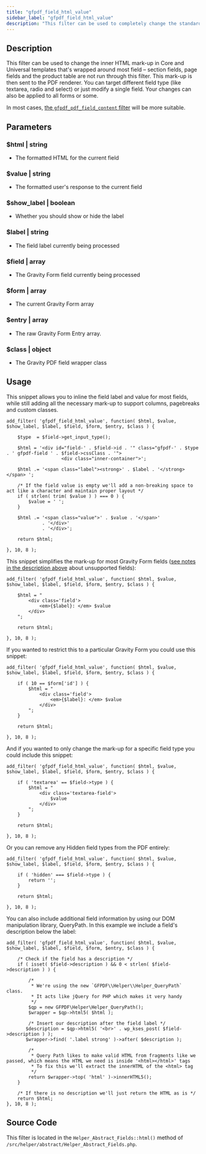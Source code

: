 ```yaml
---
title: "gfpdf_field_html_value"
sidebar_label: "gfpdf_field_html_value"
description: "This filter can be used to completely change the standard HTML mark-up that's wrapped around every field before being sent to the PDF renderer."
---
```


## Description 

This filter can be used to change the inner HTML mark-up in Core and Universal templates that's wrapped around most field – section fields, page fields and the product table are not run through this filter. This mark-up is then sent to the PDF renderer. You can target different field type (like textarea, radio and select) or just modify a single field. Your changes can also be applied to all forms or some. 

In most cases, [the `gfpdf_pdf_field_content` filter](gfpdf_pdf_field_content.md) will be more suitable.

## Parameters 

### $html | string
*  The formatted HTML for the current field

### $value | string
*  The formatted user's response to the current field

### $show_label | boolean
*  Whether you should show or hide the label

### $label | string
*  The field label currently being processed

### $field | array
*  The Gravity Form field currently being processed

### $form | array
*  The current Gravity Form array

### $entry | array
*  The raw Gravity Form Entry array.

### $class | object
*  The Gravity PDF field wrapper class

## Usage 

This snippet allows you to inline the field label and value for most fields, while still adding all the necessary mark-up to support columns, pagebreaks and custom classes.

```
add_filter( 'gfpdf_field_html_value', function( $html, $value, $show_label, $label, $field, $form, $entry, $class ) {

	$type  = $field->get_input_type();

	$html = '<div id="field-' . $field->id . '" class="gfpdf-' . $type . ' gfpdf-field ' . $field->cssClass . '">
					<div class="inner-container">';

	$html .= '<span class="label"><strong>' . $label . '</strong></span> ';

	/* If the field value is empty we'll add a non-breaking space to act like a character and maintain proper layout */
	if ( strlen( trim( $value ) ) === 0 ) {
		$value = ' ';
	}

	$html .= '<span class="value">' . $value . '</span>'
	         . '</div>'
	         . '</div>';

	return $html;

}, 10, 8 );
```

This snippet simplifies the mark-up for most Gravity Form fields ([see notes in the description above](#description) about unsupported fields):

```
add_filter( 'gfpdf_field_html_value', function( $html, $value, $show_label, $label, $field, $form, $entry, $class ) {

    $html = "
    	<div class='field'>
    		<em>{$label}: </em> $value
    	</div>
    ";

    return $html;

}, 10, 8 );
```

If you wanted to restrict this to a particular Gravity Form you could use this snippet:

```
add_filter( 'gfpdf_field_html_value', function( $html, $value, $show_label, $label, $field, $form, $entry, $class ) {

	if ( 10 == $form['id'] ) {
	    $html = "
	    	<div class='field'>
	    		<em>{$label}: </em> $value
	    	</div>
	    ";
	}

    return $html;

}, 10, 8 );
```

And if you wanted to only change the mark-up for a specific field type you could include this snippet:

```
add_filter( 'gfpdf_field_html_value', function( $html, $value, $show_label, $label, $field, $form, $entry, $class ) {

	if ( 'textarea' == $field->type ) {
	    $html = "
	    	<div class='textarea-field'>
	    		$value
	    	</div>
	    ";
	}

    return $html;

}, 10, 8 );
```

Or you can remove any Hidden field types from the PDF entirely:

```
add_filter( 'gfpdf_field_html_value', function( $html, $value, $show_label, $label, $field, $form, $entry, $class ) {

	if ( 'hidden' === $field->type ) {
		return '';
	}

	return $html;

}, 10, 8 );
```

You can also include additional field information by using our DOM manipulation library, QueryPath. In this example we include a field's description below the label:

```
add_filter( 'gfpdf_field_html_value', function( $html, $value, $show_label, $label, $field, $form, $entry, $class ) {

    /* Check if the field has a description */
    if ( isset( $field->description ) && 0 < strlen( $field->description ) ) {

        /*
         * We're using the new `GFPDF\\Helper\\Helper_QueryPath` class.
         * It acts like jQuery for PHP which makes it very handy
         */
        $qp = new GFPDF\Helper\Helper_QueryPath();
        $wrapper = $qp->html5( $html );

        /* Insert our description after the field label */
       $description = $qp->html5( '<br>' . wp_kses_post( $field->description ) );
       $wrapper->find( '.label strong' )->after( $description );

        /*
         * Query Path likes to make valid HTML from fragments like we passed, which means the HTML we need is inside '<html></html>' tags
         * To fix this we'll extract the innerHTML of the <html> tag
         */
        return $wrapper->top( 'html' )->innerHTML5();
    }

    /* If there is no description we'll just return the HTML as is */
    return $html;
}, 10, 8 );
```

## Source Code 

This filter is located in the `Helper_Abstract_Fields::html()` method of `/src/helper/abstract/Helper_Abstract_Fields.php`.